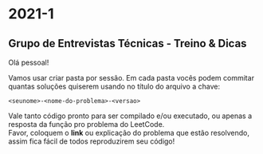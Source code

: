 # 2021-1
## Grupo de Entrevistas Técnicas - Treino &amp; Dicas

Olá pessoal!

Vamos usar criar pasta por sessão. Em cada pasta vocês podem commitar quantas soluções quiserem usando no título do arquivo a chave:
```
<seunome>-<nome-do-problema>-<versao>
```
Vale tanto código pronto para ser compilado e/ou executado, ou apenas a resposta da função pro problema do LeetCode. <br>
Favor, coloquem o <b>link</b> ou explicação do problema que estão resolvendo, assim fica fácil de todos reproduzirem seu código!
